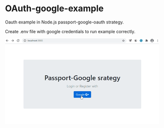 # OAuth-google-example
Oauth example in Node.js passport-google-oauth strategy.

Create .env file with google credentials to run example correctly. 

![Demo](demo/oauthdemo.gif)

